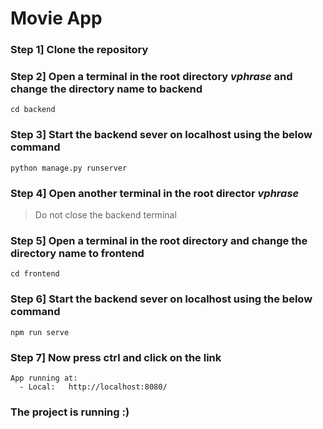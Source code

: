 # Movie App

### Step 1] Clone the repository 

### Step 2] Open a terminal in the root directory *vphrase* and change the directory name to backend
```
cd backend
```

### Step 3] Start the backend sever on localhost using the below command
```
python manage.py runserver
```

### Step 4] Open another terminal in the root director *vphrase* 
> Do not close the backend terminal

### Step 5] Open a terminal in the root directory and change the directory name to frontend
```
cd frontend
```

### Step 6] Start the backend sever on localhost using the below command
```
npm run serve
```

### Step 7] Now press ctrl and click on the link 
```
App running at:
  - Local:   http://localhost:8080/ 
```



### The project is running :)
